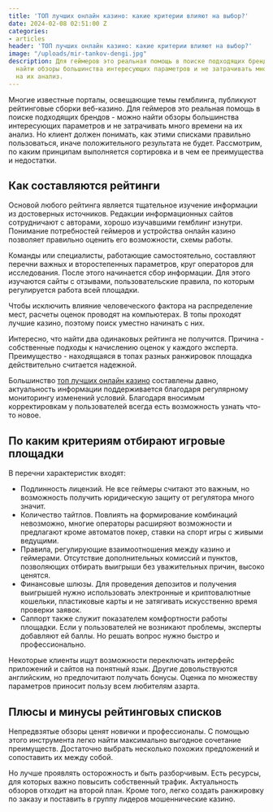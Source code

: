 ```yaml
---
title: 'ТОП лучших онлайн казино: какие критерии влияют на выбор?'
date: 2024-02-08 02:51:00 Z
categories:
- articles
header: 'ТОП лучших онлайн казино: какие критерии влияют на выбор?'
image: "/uploads/mir-tankov-dengi.jpg"
description: Для геймеров это реальная помощь в поиске подходящих брендов - можно
  найти обзоры большинства интересующих параметров и не затрачивать много времени
  на их анализ.
---
```


<p>Многие известные порталы, освещающие темы гемблинга, публикуют рейтинговые сборки веб-казино. Для геймеров это реальная помощь в поиске подходящих брендов - можно найти обзоры большинства интересующих параметров и не затрачивать много времени на их анализ. Но клиент должен понимать, как этими списками правильно пользоваться, иначе положительного результата не будет. Рассмотрим, по каким принципам выполняется сортировка и в чем ее преимущества и недостатки.</p>
<h2>Как составляются рейтинги</h2>
<p>Основой любого рейтинга является тщательное изучение информации из достоверных источников. Редакции информационных сайтов сотрудничают с авторами, хорошо изучавшими гемблинг изнутри. Понимание потребностей геймеров и устройства онлайн казино позволяет правильно оценить его возможности, схемы работы.</p>
<p>Команды или специалисты, работающие самостоятельно, составляют перечни важных и второстепенных параметров, круг операторов для исследования. После этого начинается сбор информации. Для этого изучаются сайты с отзывами, пользовательские правила, по которым регулируется работа всей площадки.</p>
<p>Чтобы исключить влияние человеческого фактора на распределение мест, расчеты оценок проводят на компьютерах. В топы проходят лучшие казино, поэтому поиск уместно начинать с них.</p>
<p>Интересно, что найти два одинаковых рейтинга не получится. Причина - собственные подходы к начислению оценок у каждого эксперта. Преимущество - находящаяся в топах разных ранжировок площадка действительно считается надежной.</p>
<p>Большинство <a href="https://casinosvyvodom.com/">топ лучших онлайн казино</a> составлены давно, актуальность информации поддерживается благодаря регулярному мониторингу изменений условий. Благодаря вносимым корректировкам у пользователей всегда есть возможность узнать что-то новое.</p>
<h2>По каким критериям отбирают игровые площадки</h2>
<p>В перечни характеристик входят:</p>
<ul>
<li>Подлинность лицензий. Не все геймеры считают это важным, но возможность получить юридическую защиту от регулятора много значит.</li>
<li>Количество тайтлов. Повлиять на формирование комбинаций невозможно, многие операторы расширяют возможности и предлагают кроме автоматов покер, ставки на спорт игры с живыми ведущими.</li>
<li>Правила, регулирующие взаимоотношения между казино и геймерами. Отсутствие дополнительных комиссий и пунктов, позволяющих отбирать выигрыши без уважительных причин, высоко ценятся.</li>
<li>Финансовые шлюзы. Для проведения депозитов и получения выигрышей нужно использовать электронные и криптовалютные кошельки, пластиковые карты и не затягивать искусственно время проверки заявок.</li>
<li>Саппорт также служит показателем комфортности работы площадки. Если у пользователей не возникают проблемы, эксперты добавляют ей баллы. Но решать вопрос нужно быстро и профессионально.</li>
</ul>
<p>Некоторые клиенты ищут возможности переключать интерфейс приложений и сайтов на понятный язык. Другие довольствуются английским, но предпочитают получать бонусы. Оценка по множеству параметров приносит пользу всем любителям азарта.</p>
<h2>Плюсы и минусы рейтинговых списков</h2>
<p>Непредвзятые обзоры ценят новички и профессионалы. С помощью этого инструмента легко найти максимально выгодное сочетание преимуществ. Достаточно выбрать несколько похожих предложений и сопоставить их между собой.</p>
<p>Но лучше проявлять осторожность и быть разборчивым. Есть ресурсы, для которых важно повысить собственный трафик. Актуальность обзоров отходит на второй план. Кроме того, легко создать ранжировку по заказу и поставить в группу лидеров мошеннические казино.</p>